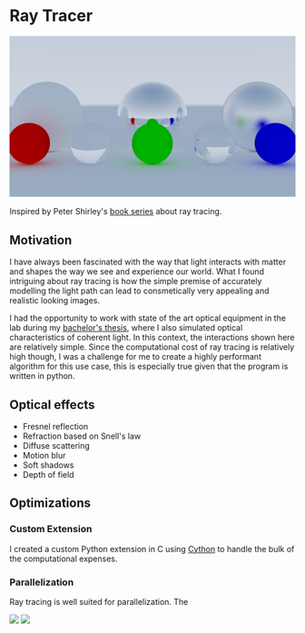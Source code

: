 # Ray Tracer

![Preview image](https://github.com/schulze-paul/ray-tracer/blob/main/images/image_800_steady.png?raw=true)

Inspired by Peter Shirley's [book series](https://raytracing.github.io) about ray tracing.

## Motivation

I have always been fascinated with the way that light interacts with matter and shapes the way we see and experience our world. What I found intriguing about ray tracing is how the simple premise of accurately modelling the light path can lead to consmetically very appealing and realistic looking images.

I had the opportunity to work with state of the art optical equipment in the lab during my [bachelor's thesis](https://github.com/schulze-paul/BA-THESIS-Coherent-Light-Simulations), where I also simulated optical characteristics of coherent light. In this context, the interactions shown here are relatively simple. Since the computational cost of ray tracing is relatively high though, I was a challenge for me to create a highly performant algorithm for this use case, this is especially true given that the program is written in python.

## Optical effects
- Fresnel reflection
- Refraction based on Snell's law
- Diffuse scattering
- Motion blur
- Soft shadows
- Depth of field

## Optimizations

### Custom Extension
I created a custom Python extension in C using [Cython](https://cython.org/) to handle the bulk of the computational expenses.

### Parallelization
Ray tracing is well suited for parallelization. The 

<div>
  <img width=350 src=https://github.com/schulze-paul/ray-tracer/blob/feature/speedup/images/parallel_time.png>
  <img width=350 src=https://github.com/schulze-paul/ray-tracer/blob/feature/speedup/images/parallel_speedup.png>
</div>
